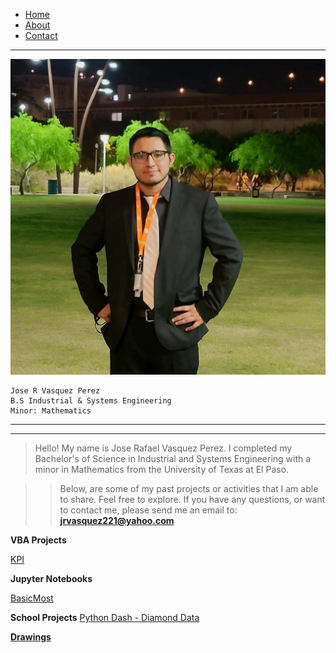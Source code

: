 <div>
    <ul class="nav">
        <li class="nav"><a href="https://jrvasquez3.github.io/joservasquezperez/VBA/KPI">Home</a></li>
        <li class="nav"><a href="https://jrvasquez3.github.io/joservasquezperez/VBA/KPI">About</a></li>
        <li class="nav"><a href="https://jrvasquez3.github.io/joservasquezperez/VBA/KPI">Contact</a></li>
    </ul>
</div>

--------------------------------
<link rel="stylesheet" href="styles.css">
<img src="pfppic.jpg" class="callout"/> 

    Jose R Vasquez Perez
    B.S Industrial & Systems Engineering
    Minor: Mathematics

------------------------------------
------------------------------------

> Hello! My name is Jose Rafael Vasquez Perez. I completed my Bachelor's of Science in Industrial and Systems Engineering with a minor in Mathematics from the University of Texas at El Paso. 

> > Below, are some of my past projects or activities that I am able to share. Feel free to explore. If you have any questions, or want to contact me, please send me an email to:  **jrvasquez221@yahoo.com**

**VBA Projects**

<a style="list-style-type: none" href="https://jrvasquez3.github.io/joservasquezperez/VBA/KPI">KPI</a>

**Jupyter Notebooks**

<a style="list-style-type: none" href="https://jrvasquez3.github.io/joservasquezperez/Jupyter/BasicMost.html">BasicMost</a>

**School Projects**
<a style="list-style-type: none" href="https://diamond-app-jose-vasquez.herokuapp.com/">Python Dash - Diamond Data

**Drawings**

